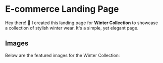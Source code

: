 # E-commerce Landing Page

Hey there! 👋 I created this landing page for **Winter Collection** to showcase a collection of stylish winter wear. It's a simple, yet elegant page.

## Images


Below are the featured images for the Winter Collection:
